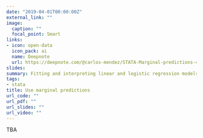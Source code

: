 ```yaml
---
date: "2019-04-01T00:00:00Z"
external_link: ""
image:
  caption: ""
  focal_point: Smart
links:
- icon: open-data
  icon_pack: ai
  name: Deepnote
  url: https://deepnote.com/@carlos-mendez/STATA-Marginal-predictions-4152b2ab-e7b9-417e-831a-66da32504ce3
slides: 
summary: Fitting and interpreting linear and logistic regression models 
tags:
- stata
title: Use marginal predictions
url_code: ""
url_pdf: ""
url_slides: ""
url_video: ""
---
```


TBA
